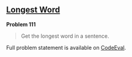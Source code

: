 [Longest Word][ce]
------------------

**Problem 111**

> Get the longest word in a sentence.

Full problem statement is available on [CodeEval][ce].

[ce]: https://www.codeeval.com/browse/111/
      "View problem statement on CodeEval"
